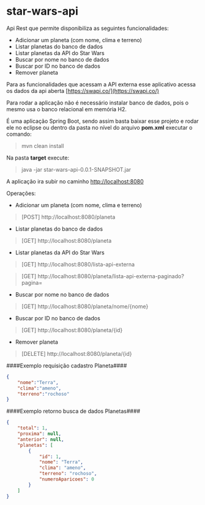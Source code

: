 # star-wars-api

Api Rest que permite disponibiliza as seguintes funcionalidades:

- Adicionar um planeta (com nome, clima e terreno)
- Listar planetas do banco de dados
- Listar planetas da API do Star Wars
- Buscar por nome no banco de dados
- Buscar por ID no banco de dados
- Remover planeta

Para as funcionalidades que acessam a API externa esse aplicativo acessa os dados da api aberta [https://swapi.co/](https://swapi.co/)

Para rodar a aplicação não é necessário instalar banco de dados, pois o mesmo usa o banco relacional em memória H2.

É uma aplicação Spring Boot, sendo assim basta baixar esse projeto e rodar ele no eclipse ou dentro da pasta no nível do arquivo __pom.xml__ executar o comando:
> mvn clean install

Na pasta __target__ execute:
> java -jar star-wars-api-0.0.1-SNAPSHOT.jar

A aplicação ira subir no caminho [http://localhost:8080](http://localhost:8080)

Operações:

- Adicionar um planeta (com nome, clima e terreno)

> [POST] http://localhost:8080/planeta

- Listar planetas do banco de dados

> [GET] http://localhost:8080/planeta

- Listar planetas da API do Star Wars

> [GET] http://localhost:8080/lista-api-externa

> [GET] http://localhost:8080/planeta/lista-api-externa-paginado?pagina=<numero>

- Buscar por nome no banco de dados

> [GET] http://localhost:8080/planeta/nome/{nome}

- Buscar por ID no banco de dados

> [GET] http://localhost:8080/planeta/{id}

- Remover planeta

> [DELETE] http://localhost:8080/planeta/{id}


####Exemplo requisição cadastro Planeta####

```json
{
    "nome":"Terra",
    "clima":"ameno",
    "terreno":"rochoso"
}

```

####Exemplo retorno busca de dados Planetas####
```json
{
    "total": 1,
    "proxima": null,
    "anterior": null,
    "planetas": [
        {
            "id": 1,
            "nome": "Terra",
            "clima": "ameno",
            "terreno": "rochoso",
            "numeroAparicoes": 0
        }
    ]
}

```
